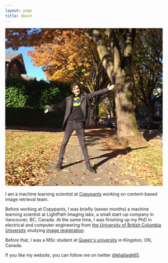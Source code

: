 ```yaml
---
layout: page
title: About
---
```

![Beautiful day in beautiful Vancouver](/assets/siavash.jpg)

I am a machine learning scientist at [Copypants](http://copypants.com) working on
content-based image retrieval team.

Before working at Copypants, I was briefly (seven months) a machine learning scientist at LightPath Imaging labs, a small start-up company in Vancouver, BC, Canada. At the same time, I was finishing up my PhD in electrical and computer engineering from [the University of British Columbia University](http://ubc.ca) studying [image registration](https://en.wikipedia.org/wiki/Image_registration).  

Before that, I was a MSc student at [Queen's university](http://www.queensu.ca/) in Kingston, ON, Canada.

If you like my website, you can follow me on twitter [@khallagh65](https://twitter.com/khallagh65).
